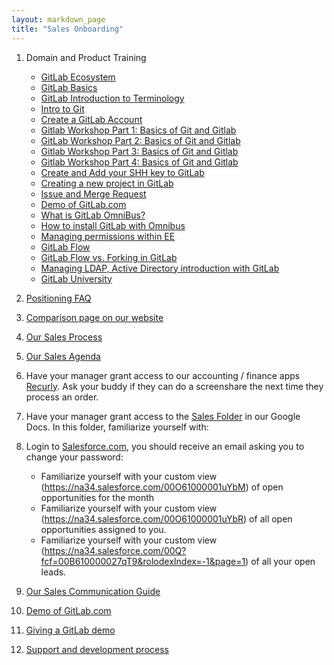 ```yaml
---
layout: markdown_page
title: "Sales Onboarding"
---
```

1. Domain and Product Training
    * [GitLab Ecosystem](https://docs.google.com/presentation/d/1vCU-NbZWz8NTNK8Vu3y4zGMAHb5DpC8PE5mHtw1PWfI/edit)
    * [GitLab Basics](http://doc.gitlab.com/ce/gitlab-basics/README.html)
    * [GitLab Introduction to Terminology](https://about.gitlab.com/2015/05/18/simple-words-for-a-gitlab-newbie/)
    * [Intro to Git](https://www.codeschool.com/account/courses/try-git)
    * [Create a GitLab Account](https://courses.platzi.com/classes/git-gitlab/concepto/first-steps/create-an-account-on-gitlab/material/)
    * [Gitlab Workshop Part 1: Basics of Git and Gitlab](https://courses.platzi.com/classes/git-gitlab/concepto/part-1/part-1/material/)
    * [GitLab Workshop Part 2: Basics of Git and Gitlab](https://courses.platzi.com/classes/git-gitlab/concepto/part-1/part-23370/material/)
    * [Gitlab Workshop Part 3: Basics of Git and Gitlab](https://courses.platzi.com/classes/git-gitlab/concepto/part-1/part-3/material/)
    * [Gitlab Workshop Part 4: Basics of Git and Gitlab](https://courses.platzi.com/classes/git-gitlab/concepto/part-1/part-4/material/)
    * [Create and Add your SHH key to GitLab](https://www.youtube.com/watch?v=54mxyLo3Mqk)
    * [Creating a new project in GitLab](https://www.youtube.com/watch?v=7p0hrpNaJ14)
    * [Issue and Merge Request](https://www.youtube.com/watch?v=raXvuwet78M)
    * [Demo of GitLab.com](https://www.youtube.com/watch?v=WaiL5DGEMR4)
    * [What is GitLab OmniBus?](https://www.youtube.com/watch?v=XTmpKudd-Oo)
    * [How to install GitLab with Omnibus](https://www.youtube.com/watch?v=Q69YaOjqNhg)
    * [Managing permissions within EE](https://www.youtube.com/watch?v=DjUoIrkiNuM)
    * [GitLab Flow](https://about.gitlab.com/2014/09/29/gitlab-flow/)
    * [GitLab Flow vs. Forking in GitLab](https://www.youtube.com/watch?v=UGotqAUACZA)
    * [Managing LDAP, Active Directory introduction with GitLab](https://www.youtube.com/watch?v=HPMjM-14qa8)
    * [GitLab University](https://about.gitlab.com/university/)

1. [Positioning FAQ](https://about.gitlab.com/handbook/positioning-faq)

1. [Comparison page on our website](https://about.gitlab.com/comparison/)

1. [Our Sales Process](https://about.gitlab.com/handbook/sales_process/)

1. [Our Sales Agenda](https://docs.google.com/document/d/1l1ecVjKAJY67Zk28CYFiepHAFzvMNu9yDUYVSQmlTmU/edit)

1. Have your manager grant access to our accounting / finance apps [Recurly](https://app.recurly.com/login). Ask your buddy if they can do a screenshare the next time they process an order.

1. Have your manager grant access to the [Sales Folder](https://drive.google.com/drive/u/0/#shared-with-me) in our Google Docs. In this folder, familiarize yourself with:

1. Login to [Salesforce.com](http://www.salesforce.com/), you should receive an email asking you to change your password:
    * Familiarize yourself with your custom view (https://na34.salesforce.com/00O61000001uYbM) of open opportunities for the month
    * Familiarize yourself with your custom view (https://na34.salesforce.com/00O61000001uYbR) of all open opportunities assigned to you.
    * Familiarize yourself with your custom view (https://na34.salesforce.com/00Q?fcf=00B610000027qT9&rolodexIndex=-1&page=1) of all your open leads.


1. [Our Sales Communication Guide](https://docs.google.com/document/d/1IMDzTj3hZrnsA417z9Ye7WBa8yLkWxGzaLZNJ3O_nVA/edit#heading=h.3nffcmsbeqo7)

1. [Demo of GitLab.com](https://www.youtube.com/watch?v=WaiL5DGEMR4)

1. [Giving a GitLab demo](https://about.gitlab.com/handbook/demo/)

1. [Support and development process](/handbook/support-and-development-process)